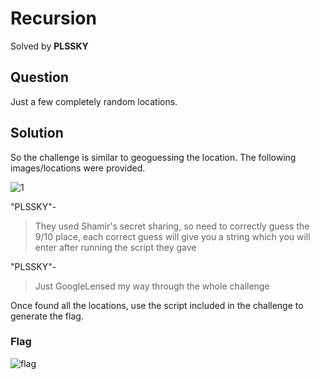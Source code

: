 # Recursion
Solved by **PLSSKY**

## Question
Just a few completely random locations.

## Solution
So the challenge is similar to geoguessing the location. The following images/locations were provided.

![1](https://i.ibb.co/ZcBK3x7/ez.png)

"PLSSKY"-
>They used Shamir's secret sharing, so need to correctly guess the 9/10 place, each correct guess will give you a string which you will enter after running the script they gave

"PLSSKY"-
>Just GoogleLensed my way through the whole challenge

Once found all the locations, use the script included in the challenge to generate the flag.

### Flag
![flag](https://i.ibb.co/jTGcj1Y/flag.png)
